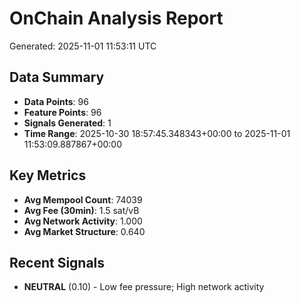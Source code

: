 # OnChain Analysis Report
Generated: 2025-11-01 11:53:11 UTC

## Data Summary
- **Data Points**: 96
- **Feature Points**: 96
- **Signals Generated**: 1
- **Time Range**: 2025-10-30 18:57:45.348343+00:00 to 2025-11-01 11:53:09.887867+00:00

## Key Metrics
- **Avg Mempool Count**: 74039
- **Avg Fee (30min)**: 1.5 sat/vB
- **Avg Network Activity**: 1.000
- **Avg Market Structure**: 0.640

## Recent Signals
- **NEUTRAL** (0.10) - Low fee pressure; High network activity
